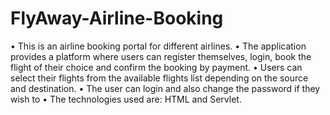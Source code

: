# FlyAway-Airline-Booking
•	This is an airline booking portal for different airlines.
•	The application provides a platform where users can register themselves, login, book the flight of their choice and confirm the booking by payment.
•	Users can select their flights from the available flights list depending on the source and destination.
•	The user can login and also change the password if they wish to
•	The technologies used are: HTML and Servlet.
